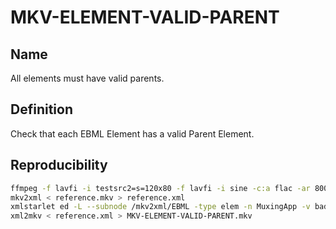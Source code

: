 # MKV-ELEMENT-VALID-PARENT

## Name

All elements must have valid parents.

## Definition

Check that each EBML Element has a valid Parent Element.

## Reproducibility

```sh
ffmpeg -f lavfi -i testsrc2=s=120x80 -f lavfi -i sine -c:a flac -ar 8000 -vframes 2 -c:v ffv1 -level 3 -c:a flac -g 1 -y reference.mkv
mkv2xml < reference.mkv > reference.xml
xmlstarlet ed -L --subnode /mkv2xml/EBML -type elem -n MuxingApp -v badmuxer reference.xml
xml2mkv < reference.xml > MKV-ELEMENT-VALID-PARENT.mkv
```

